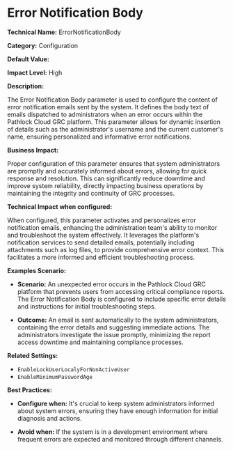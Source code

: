 # Error Notification Body

**Technical Name:** ErrorNotificationBody

**Category:** Configuration

**Default Value:**

**Impact Level:** High

**Description:**

The Error Notification Body parameter is used to configure the content of error notification emails sent by the system. It defines the body text of emails dispatched to administrators when an error occurs within the Pathlock Cloud GRC platform. This parameter allows for dynamic insertion of details such as the administrator's username and the current customer's name, ensuring personalized and informative error notifications.

**Business Impact:**

Proper configuration of this parameter ensures that system administrators are promptly and accurately informed about errors, allowing for quick response and resolution. This can significantly reduce downtime and improve system reliability, directly impacting business operations by maintaining the integrity and continuity of GRC processes.

**Technical Impact when configured:**

When configured, this parameter activates and personalizes error notification emails, enhancing the administration team's ability to monitor and troubleshoot the system effectively. It leverages the platform's notification services to send detailed emails, potentially including attachments such as log files, to provide comprehensive error context. This facilitates a more informed and efficient troubleshooting process.

**Examples Scenario:**

- **Scenario:** An unexpected error occurs in the Pathlock Cloud GRC platform that prevents users from accessing critical compliance reports. The Error Notification Body is configured to include specific error details and instructions for initial troubleshooting steps.

- **Outcome:** An email is sent automatically to the system administrators, containing the error details and suggesting immediate actions. The administrators investigate the issue promptly, minimizing the report access downtime and maintaining compliance processes.

**Related Settings:** 

- `EnableLockUserLocalyForNonActiveUser`
- `EnableMinimumPasswordAge`

**Best Practices:** 

- **Configure when:** It's crucial to keep system administrators informed about system errors, ensuring they have enough information for initial diagnosis and actions.
  
- **Avoid when:** If the system is in a development environment where frequent errors are expected and monitored through different channels.